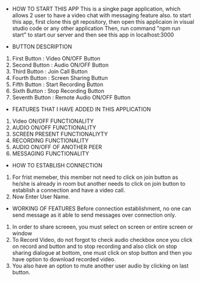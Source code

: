 *   HOW TO START THIS APP
This is a singke page application, which allows 2 user to have a video chat with messaging feature also.
to start this app, first clone this git repository, then open this applicaion in visual studio code or any other application
Then, run command "npm run start" to start our server and then see this app in localhost:3000

*   BUTTON DESCRIPTION

1) First Button : Video ON/OFF Button
2) Second Button : Audio ON/OFF Button
3) Third Button : Join Call Button
4) Fourth Button : Screen Sharing Buttun
5) Fifth Button : Start Recording Button
6) Sixth Button : Stop Recording Button
7) Seventh Button : Remote Audio ON/OFF Button

*   FEATURES THAT I HAVE ADDED IN THIS APPLICATION
1) Video ON/OFF FUNCTIONALITY
2) AUDIO ON/OFF FUNCTIONALITY
3) SCREEN PRESENT FUNCTIONALIYTY
4) RECORDING FUNCTIONALITY
5) AUDIO ON/OFF OF ANOTHER PEER
6) MESSAGING FUNCTIONALITY

*   HOW TO ESTABLISH CONNECTION
1) For frist memeber, this member not need to click on join button as he/she is already in room but another needs to click on join button to establish a connection and have a video call.
2) Now Enter User Name.

*   WORKING OF FEATURES
Before connection establishment, no one can send message as it able to send messages over connection only.
1) In order to share screeen, you must select on screen or entire screen or window
2) To Record Video, do not forgot to check audio checkbox once you click on record and button and to stop recording and also click on stop sharing dialogue at bottom,
    one must click on stop button and then you have option to download recorded video.
3) You also have an option to mute another user audio by clicking on last button.
